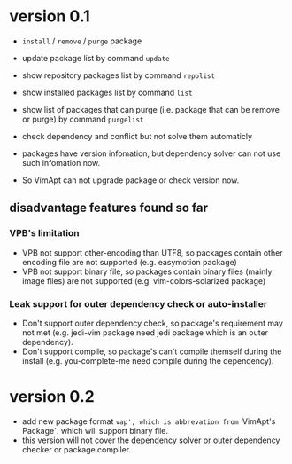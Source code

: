 # version 0.1

* `install` / `remove` / `purge` package
* update package list by command `update`
* show repository packages list by command `repolist`
* show installed packages list by command `list`
* show list of packages that can purge (i.e. package that can be remove or purge) by command `purgelist`
* check dependency and conflict but not solve them automaticly

* packages have version infomation, but dependency solver can not use such infomation now.
* So VimApt can not upgrade package or check version now.

## disadvantage features found so far
### VPB's limitation
* VPB not support other-encoding than UTF8, so packages contain other encoding file are not supported (e.g. easymotion package)
* VPB not support binary file, so packages contain binary files (mainly image files) are not supported (e.g. vim-colors-solarized package) 
### Leak support for outer dependency check or auto-installer
* Don't support outer dependency check, so package's requirement may not met (e.g. jedi-vim package need jedi package which is an outer dependency).
* Don't support compile, so package's can't compile themself during the install (e.g. you-complete-me need compile during the dependency).

# version 0.2
* add new package format `vap', which is abbrevation from `VimApt's Package`. which will support binary file.
* this version will not cover the dependency solver or outer dependency checker or package compiler.
  
